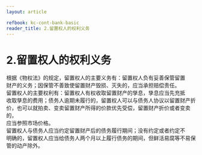 ```yaml
---
layout: article

refbook: kc-cont-bank-basic
reader_title: 2.留置权人的权利义务
---
```


# 2.留置权人的权利义务

根据《物权法》的规定，留置权人的主要义务有：留置权人负有妥善保管留置<br />
      财产的义务；因保管不善致使留置财产毁损、灭失的，应当承担赔偿责任。<br />
      留置权人的主要权利有：留置权人有权收取留置财产的孳息，孳息应当先充抵<br />
      收取孳息的费用；债务人逾期未履行的，留置权人可以与债务人协议以留置财产折<br />
      价，也可以就拍卖、变卖留置财产所得的价款优先受偿，留置财产折价或者变卖的，<br />
      应当参照市场价格。<br />
      留置权人与债务人应当约定留置财产后的债务履行期间；没有约定或者约定不<br />
      明确的，留置权人应当给债务人两个月以上履行债务的期间，但鲜活易腐等不易保<br />
    管的动产除外。